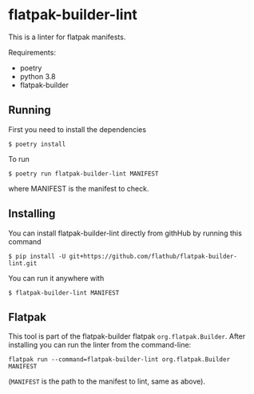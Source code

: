 flatpak-builder-lint
====================

This is a linter for flatpak manifests.

Requirements:

- poetry
- python 3.8
- flatpak-builder


Running
-------

First you need to install the dependencies

```shell
$ poetry install
```

To run
```shell
$ poetry run flatpak-builder-lint MANIFEST
```

where MANIFEST is the manifest to check.

Installing
-------

You can install flatpak-builder-lint directly from githHub by running this command
```shell
$ pip install -U git+https://github.com/flathub/flatpak-builder-lint.git
```

You can run it anywhere with
```shell
$ flatpak-builder-lint MANIFEST
```

Flatpak
-------

This tool is part of the flatpak-builder flatpak
`org.flatpak.Builder`. After installing you can run the linter from
the command-line:

```shell
flatpak run --command=flatpak-builder-lint org.flatpak.Builder MANIFEST
```

(`MANIFEST` is the path to the manifest to lint, same as above).
